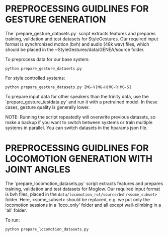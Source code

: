PREPROCESSING GUIDLINES FOR GESTURE GENERATION
==============================================
The ´prepare_gesture_datasets.py´ script extracts features and prepares training, validation and test datasets for StyleGestures.
Our required input format is synchronized motion (bvh) and audio (48k wav) files, which should be placed in the ~StyleGestures/data/GENEA/source folder.

To preprocess data for our base system:
```
python prepare_gesture_datasets.py 
```
For style controlled systems:
```
python prepare_gesture_datasets.py [MG-V|MG-H|MG-R|MG-S]
```

To prepare input data for other speakers than the trinity data, use the ´prepare_gesture_testdata.py´ and run it with a pretrained model. In these cases, gesture quality is generally lower.

NOTE: Running the script repeatedly will overwrite previous datasets, so make a backup if you want to switch between systems or train multiple systems in parallel. You can switch datasets in the hparams json file.

PREPROCESSING GUIDLINES FOR LOCOMOTION GENERATION WITH JOINT ANGLES
===================================================================
The ´prepare_locomotion_datasets.py´ script extracts features and prepares training, validation and test datasets for Moglow. Our required input format is bvh files, placed in the `data/locomotion_rot/source/bvh/<some_subset>` folder. Here, <some_subset> should be replaced, e.g. we put only the locomotion sessions in a 'loco_only' folder and all except wall-climbing in a 'all' folder.

To run:
```
python prepare_locomotion_datasets.py 
```
